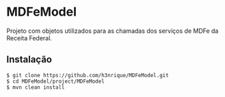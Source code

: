 MDFeModel
=========

Projeto com objetos utilizados para as chamadas dos serviços de MDFe da Receita Federal.

Instalação
--------

	$ git clone https://github.com/h3nrique/MDFeModel.git
	$ cd MDFeModel/project/MDFeModel
	$ mvn clean install
